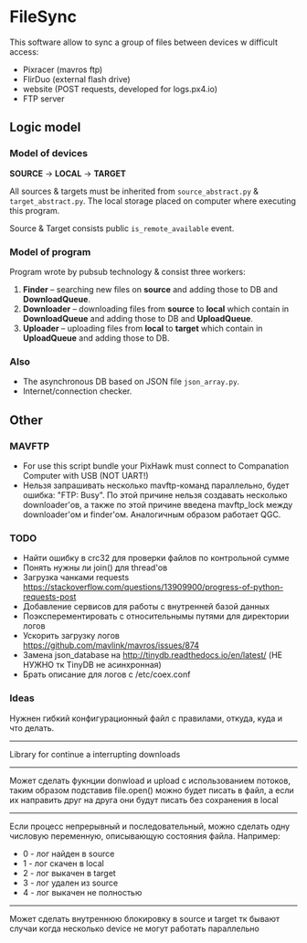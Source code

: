 # FileSync

This software allow to sync a group of files between devices w difficult access:

* Pixracer (mavros ftp)
* FlirDuo (external flash drive)
* website (POST requests, developed for logs.px4.io)
* FTP server

## Logic model

### Model of devices

**SOURCE** -> **LOCAL** -> **TARGET**

All sources & targets must be inherited from `source_abstract.py` & `target_abstract.py`.
The local storage placed on computer where executing this program.

Source & Target consists public `is_remote_available` event.

### Model of program

Program wrote by pubsub technology & consist three workers:

1. **Finder** – searching new files on **source** and adding those to DB and **DownloadQueue**.
2. **Downloader** – downloading files from **source** to **local** which contain in **DownloadQueue** and adding those to DB and **UploadQueue**.
3. **Uploader** – uploading files from **local** to **target** which contain in **UploadQueue** and adding those to DB.

### Also

* The asynchronous DB based on JSON file `json_array.py`.
* Internet/connection checker.

## Other

### MAVFTP

* For use this script bundle your PixHawk must connect to Companation Computer with USB (NOT UART!)
* Нельзя запрашивать несколько mavftp-команд параллельно, будет ошибка: "FTP: Busy". По этой причине нельзя создавать несколько downloader'ов, а также по этой причине введена mavftp_lock между downloader'ом и finder'ом. Аналогичным образом работает QGC.

### TODO

* Найти ошибку в crc32 для проверки файлов по контрольной сумме
* Понять нужны ли join() для thread'ов
* Загрузка чанками requests https://stackoverflow.com/questions/13909900/progress-of-python-requests-post
* Добавление сервисов для работы с внутренней базой данных
* Поэксперементировать с относительнымы путями для директории логов
* Ускорить загрузку логов https://github.com/mavlink/mavros/issues/874
* Замена json_database на http://tinydb.readthedocs.io/en/latest/ (НЕ НУЖНО тк TinyDB не асинхронная)
* Брать описание для логов с /etc/coex.conf

### Ideas

Нужнен гибкий конфигурационный файл с правилами, откуда, куда и что делать.

---

Library for continue a interrupting downloads

---

Может сделать фукнции donwload и upload с использованием потоков,
таким образом подставив file.open() можно будет писать в файл,
а если их направить друг на друга они будут писать без сохранения в local

---

Если процесс непрерывный и последовательный, можно сделать одну числовую переменную, описывающую состояния файла. Например:

* 0 - лог найден в source
* 1 - лог скачен в local
* 2 - лог выкачен в target
* 3 - лог удален из source
* 4 - лог выкачен не полностью

---

Может сделать внутреннюю блокировку в source и target тк бывают случаи когда несколько device не могут работать параллельно
